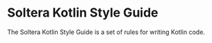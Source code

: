 # Soltera Kotlin Style Guide

The Soltera Kotlin Style Guide is a set of rules for writing Kotlin code.
